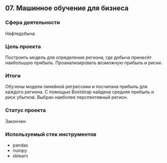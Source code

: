## 07. Машинное обучение для бизнеса

### Сфера деятельности
Нефтедобыча

### Цель проекта
Построить модель для определения региона, где добыча принесёт наибольшую прибыль. Проанализировать возможную прибыль и риски.

### Итоги
Обучены модели линейной регрессиии и посчитана прибыль для каждого региона. С помощью Bootstrap найдена средняя прибыль и риск убытков. Выбран наиболее перспективный регион.

### Статус проекта
Закончен

### Используемый стек инструментов
- pandas
- numpy
- sklearn

